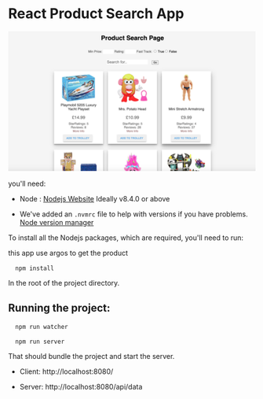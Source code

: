 # React Product Search App
![alt text](https://github.com/ShenikaFernando/React_Product_search/blob/master/pic.png)

you'll need:

* Node : [Nodejs Website](https://nodejs.org/en/) Ideally v8.4.0 or above

* We've added an `.nvmrc` file to help with versions if you have problems. [Node version manager](https://github.com/creationix/nvm)

To install all the Nodejs packages, which are required, you'll need to run:

this app use argos to get the product

```
  npm install
```

In the root of the project directory.

## Running the project:

```
  npm run watcher
```

```
  npm run server
```

That should bundle the project and start the server.

* Client:
  http://localhost:8080/

* Server:
  http://localhost:8080/api/data
